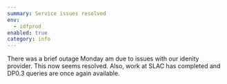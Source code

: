 ```yaml
---
summary: Service issues resolved
env:
  - idfprod
enabled: true
category: info
---
```


There was a brief outage Monday am due to issues with our idenity provider.
This now seems resolved.
Also, work at SLAC has completed and DP0.3 queries are once again available.
